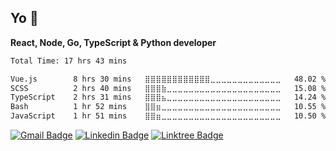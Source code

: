 ## Yo 👋

**React, Node, Go, TypeScript & Python developer**

<!--START_SECTION:waka-->

```txt
Total Time: 17 hrs 43 mins

Vue.js        8 hrs 30 mins   ⣿⣿⣿⣿⣿⣿⣿⣿⣿⣿⣿⣿⣀⣀⣀⣀⣀⣀⣀⣀⣀⣀⣀⣀⣀   48.02 %
SCSS          2 hrs 40 mins   ⣿⣿⣿⣷⣀⣀⣀⣀⣀⣀⣀⣀⣀⣀⣀⣀⣀⣀⣀⣀⣀⣀⣀⣀⣀   15.08 %
TypeScript    2 hrs 31 mins   ⣿⣿⣿⣦⣀⣀⣀⣀⣀⣀⣀⣀⣀⣀⣀⣀⣀⣀⣀⣀⣀⣀⣀⣀⣀   14.24 %
Bash          1 hr 52 mins    ⣿⣿⣶⣀⣀⣀⣀⣀⣀⣀⣀⣀⣀⣀⣀⣀⣀⣀⣀⣀⣀⣀⣀⣀⣀   10.55 %
JavaScript    1 hr 51 mins    ⣿⣿⣶⣀⣀⣀⣀⣀⣀⣀⣀⣀⣀⣀⣀⣀⣀⣀⣀⣀⣀⣀⣀⣀⣀   10.50 %
```

<!--END_SECTION:waka-->

[![Gmail Badge](https://img.shields.io/badge/Gmail-EA4335.svg?style=for-the-badge&logo=Gmail&logoColor=white)](mailto:mikaelmuniz2001@gmail.com)
[![Linkedin Badge](https://img.shields.io/badge/LinkedIn-0A66C2.svg?style=for-the-badge&logo=LinkedIn&logoColor=white&link=)](https://www.linkedin.com/in/mikael-muniz-ribeiro/)
[![Linktree Badge](https://img.shields.io/badge/Linktree-43E55E.svg?style=for-the-badge&logo=Linktree&logoColor=white)](https://linktr.ee/mkmuniz)

